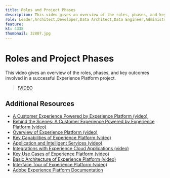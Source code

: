 ```yaml
---
title: Roles and Project Phases
description: This video gives an overview of the roles, phases, and key outcomes involved in a successful Experience Platform project.
role: Leader,Architect,Developer,Data Architect,Data Engineer,Administrator,Business Practitioner
feature: 
kt: 4338
thumbnail: 32807.jpg
---
```


# Roles and Project Phases

This video gives an overview of the roles, phases, and key outcomes involved in a successful Experience Platform project.

>[!VIDEO](https://video.tv.adobe.com/v/32807?quality=12&learn=on)

## Additional Resources

* [A Customer Experience Powered by Experience Platform (video)](a-customer-experience-powered-by-experience-platform.md)
* [Behind the Scenes: A Customer Experience Powered by Experience Platform (video)](behind-the-scenes-a-customer-experience-powered-by-experience-platform.md)
* [Overview of Experience Platform (video)](overview.md)
* [Key Capabilities of Experience Platform (video)](key-capabilities.md)
* [Application and Intelligent Services (video)](application-and-intelligent-services.md)
* [Integrations with Experience Cloud Applications (video)](integrations-with-experience-cloud-applications.md)
* [Key Use Cases of Experience Platform (video)](key-use-cases.md)
* [Basic Architecture of Experience Platform (video)](basic-architecture.md)
* [Interface Tour of Experience Platform (video)](interface-tour.md)
* [Adobe Experience Platform Documentation](https://docs.adobe.com/content/help/en/experience-platform/landing/home.html)